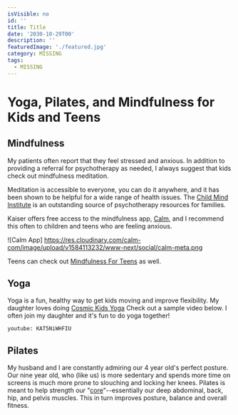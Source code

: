 ```yaml
---
isVisible: no
id: ''
title: Title
date: '2030-10-29T00'
description: ''
featuredImage: './featured.jpg'
category: MISSING
tags:
  - MISSING
---
```


# Yoga, Pilates, and Mindfulness for Kids and Teens

## Mindfulness

My patients often report that they feel stressed and anxious. In addition to providing a referral for psychotherapy as needed, I always suggest that kids check out mindfulness meditation. 

Meditation is accessible to everyone, you can do it anywhere, and it has been shown to be helpful for a wide range of health issues. The [Child Mind Institute](https://childmind.org/article/the-power-of-mindfulness/) is an outstanding source of psychotherapy resources for families. 

Kaiser offers free access to the mindfulness app, [Calm](https://healthy.kaiserpermanente.org/northern-california/health-wellness/mental-health/tools-resources/digital), and I recommend this often to children and teens who are feeling anxious.  

![Calm App] https://res.cloudinary.com/calm-com/image/upload/v1584113232/www-next/social/calm-meta.png

Teens can check out [Mindfulness For Teens](http://mindfulnessforteens.com/) as well. 

## Yoga

Yoga is a fun, healthy way to get kids moving and improve flexibility. My daughter loves doing [Cosmic Kids Yoga](https://www.youtube.com/channel/UC5uIZ2KOZZeQDQo_Gsi_qbQ)
Check out a sample video below. I often join my daughter and it's fun to do yoga together!

`youtube: KAT5NiWHFIU`

## Pilates

My husband and I are constantly admiring our 4 year old's perfect posture. Our nine year old, who (like us) is more sedentary and spends more time on screens is much more prone to slouching and locking her knees. Pilates is meant to help strength our "[core](https://www.mayoclinic.org/healthy-lifestyle/fitness/in-depth/core-exercises/art-20044751)"--essentially our deep abdominal, back, hip, and pelvis muscles. This in turn improves posture, balance and overall fitness. 
